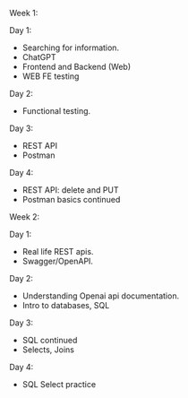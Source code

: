 Week 1:

Day 1:

 - Searching for information.
 - ChatGPT
 - Frontend and Backend (Web)
 - WEB FE testing

Day 2: 
 - Functional testing.

Day 3:
 - REST API
 - Postman

Day 4:
 - REST API: delete and PUT
 - Postman basics continued

Week 2:

Day 1:
 - Real life REST apis.
 - Swagger/OpenAPI.

Day 2:
 - Understanding Openai api documentation.
 - Intro to databases, SQL

Day 3:
 - SQL continued
 - Selects, Joins

Day 4:
 - SQL Select practice


